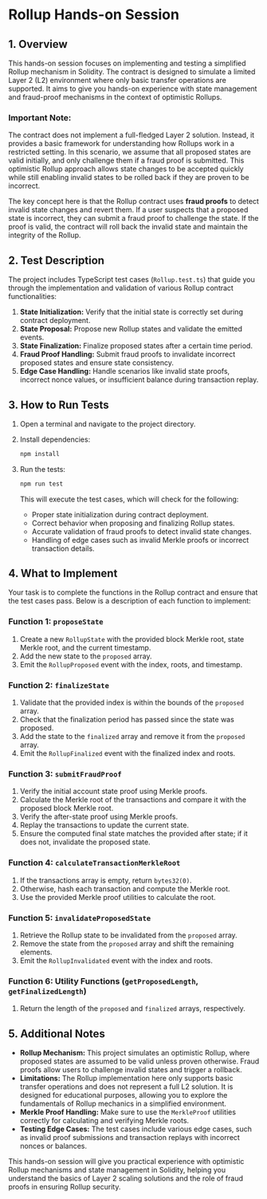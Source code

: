 # Rollup Hands-on Session

## 1. Overview

This hands-on session focuses on implementing and testing a simplified Rollup mechanism in Solidity. The contract is designed to simulate a limited Layer 2 (L2) environment where only basic transfer operations are supported. It aims to give you hands-on experience with state management and fraud-proof mechanisms in the context of optimistic Rollups.

### Important Note:

The contract does not implement a full-fledged Layer 2 solution. Instead, it provides a basic framework for understanding how Rollups work in a restricted setting. In this scenario, we assume that all proposed states are valid initially, and only challenge them if a fraud proof is submitted. This optimistic Rollup approach allows state changes to be accepted quickly while still enabling invalid states to be rolled back if they are proven to be incorrect.

The key concept here is that the Rollup contract uses **fraud proofs** to detect invalid state changes and revert them. If a user suspects that a proposed state is incorrect, they can submit a fraud proof to challenge the state. If the proof is valid, the contract will roll back the invalid state and maintain the integrity of the Rollup.

## 2. Test Description

The project includes TypeScript test cases (`Rollup.test.ts`) that guide you through the implementation and validation of various Rollup contract functionalities:

1. **State Initialization:** Verify that the initial state is correctly set during contract deployment.
2. **State Proposal:** Propose new Rollup states and validate the emitted events.
3. **State Finalization:** Finalize proposed states after a certain time period.
4. **Fraud Proof Handling:** Submit fraud proofs to invalidate incorrect proposed states and ensure state consistency.
5. **Edge Case Handling:** Handle scenarios like invalid state proofs, incorrect nonce values, or insufficient balance during transaction replay.

## 3. How to Run Tests

1. Open a terminal and navigate to the project directory.

2. Install dependencies:

   ```bash
   npm install
   ```

3. Run the tests:
   ```bash
   npm run test
   ```
   This will execute the test cases, which will check for the following:
   - Proper state initialization during contract deployment.
   - Correct behavior when proposing and finalizing Rollup states.
   - Accurate validation of fraud proofs to detect invalid state changes.
   - Handling of edge cases such as invalid Merkle proofs or incorrect transaction details.

## 4. What to Implement

Your task is to complete the functions in the Rollup contract and ensure that the test cases pass. Below is a description of each function to implement:

### Function 1: `proposeState`

1. Create a new `RollupState` with the provided block Merkle root, state Merkle root, and the current timestamp.
2. Add the new state to the `proposed` array.
3. Emit the `RollupProposed` event with the index, roots, and timestamp.

### Function 2: `finalizeState`

1. Validate that the provided index is within the bounds of the `proposed` array.
2. Check that the finalization period has passed since the state was proposed.
3. Add the state to the `finalized` array and remove it from the `proposed` array.
4. Emit the `RollupFinalized` event with the finalized index and roots.

### Function 3: `submitFraudProof`

1. Verify the initial account state proof using Merkle proofs.
2. Calculate the Merkle root of the transactions and compare it with the proposed block Merkle root.
3. Verify the after-state proof using Merkle proofs.
4. Replay the transactions to update the current state.
5. Ensure the computed final state matches the provided after state; if it does not, invalidate the proposed state.

### Function 4: `calculateTransactionMerkleRoot`

1. If the transactions array is empty, return `bytes32(0)`.
2. Otherwise, hash each transaction and compute the Merkle root.
3. Use the provided Merkle proof utilities to calculate the root.

### Function 5: `invalidateProposedState`

1. Retrieve the Rollup state to be invalidated from the `proposed` array.
2. Remove the state from the `proposed` array and shift the remaining elements.
3. Emit the `RollupInvalidated` event with the index and roots.

### Function 6: Utility Functions (`getProposedLength`, `getFinalizedLength`)

1. Return the length of the `proposed` and `finalized` arrays, respectively.

## 5. Additional Notes

- **Rollup Mechanism:** This project simulates an optimistic Rollup, where proposed states are assumed to be valid unless proven otherwise. Fraud proofs allow users to challenge invalid states and trigger a rollback.
- **Limitations:** The Rollup implementation here only supports basic transfer operations and does not represent a full L2 solution. It is designed for educational purposes, allowing you to explore the fundamentals of Rollup mechanics in a simplified environment.
- **Merkle Proof Handling:** Make sure to use the `MerkleProof` utilities correctly for calculating and verifying Merkle roots.
- **Testing Edge Cases:** The test cases include various edge cases, such as invalid proof submissions and transaction replays with incorrect nonces or balances.

This hands-on session will give you practical experience with optimistic Rollup mechanisms and state management in Solidity, helping you understand the basics of Layer 2 scaling solutions and the role of fraud proofs in ensuring Rollup security.
